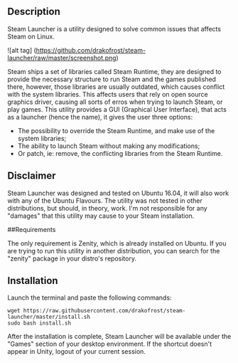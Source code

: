 ## Description

Steam Launcher is a utility designed to solve common issues that affects Steam on Linux.

![alt tag] (https://github.com/drakofrost/steam-launcher/raw/master/screenshot.png)

Steam ships a set of libraries called Steam Runtime, they are designed to provide the necessary structure to run Steam and the games published there, however, those libraries are usually outdated, which causes conflict with the system libraries. This affects users that rely on open source graphics driver, causing all sorts of erros when trying to launch Steam, or play games. This utility provides a GUI (Graphical User Interface), that acts as a launcher (hence the name), it gives the user three options:

- The possibility to override the Steam Runtime, and make use of the system libraries;
- The ability to launch Steam without making any modifications;
- Or patch, ie: remove, the conflicting libraries from the Steam Runtime.


## Disclaimer

Steam Launcher was designed and tested on Ubuntu 16.04, it will also work with any of the Ubuntu Flavours. The utility was not tested in other distributions, but should, in theory, work.
I'm not responsible for any "damages" that this utility may cause to your Steam installation.


##Requirements

The only requirement is Zenity, which is already installed on Ubuntu. If you are trying to run this utility in another distribution, you can search for the "zenity" package in your distro's repository.


## Installation

Launch the terminal and paste the following commands:

```
wget https://raw.githubusercontent.com/drakofrost/steam-launcher/master/install.sh
sudo bash install.sh
```

After the installation is complete, Steam Launcher will be available under the "Games" section of your desktop environment. If the shortcut doesn't appear in Unity, logout of your current session.
